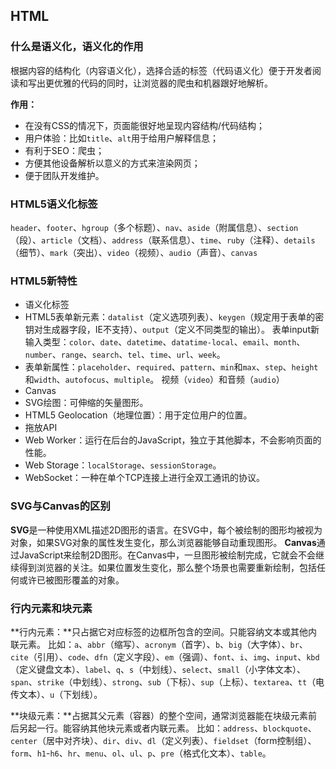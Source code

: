 ## HTML

### 什么是语义化，语义化的作用

根据内容的结构化（内容语义化），选择合适的标签（代码语义化）便于开发者阅读和写出更优雅的代码的同时，让浏览器的爬虫和机器跟好地解析。

**作用：**

- 在没有CSS的情况下，页面能很好地呈现内容结构/代码结构；
- 用户体验：比如`title`、`alt`用于给用户解释信息；
- 有利于SEO：爬虫；
- 方便其他设备解析以意义的方式来渲染网页；
- 便于团队开发维护。

### HTML5语义化标签

`header`、`footer`、`hgroup`（多个标题）、`nav`、`aside`（附属信息）、`section`（段）、`article`（文档）、`address`（联系信息）、`time`、`ruby`（注释）、`details`（细节）、`mark`（突出）、`video`（视频）、`audio`（声音）、`canvas`

### HTML5新特性

- 语义化标签
- HTML5表单新元素：`datalist`（定义选项列表）、`keygen`（规定用于表单的密钥对生成器字段，IE不支持）、`output`（定义不同类型的输出）。
表单input新输入类型：`color`、`date`、`datetime`、`datatime-local`、`email`、`month`、`number`、`range`、`search`、`tel`、`time`、`url`、`week`。
- 表单新属性：`placeholder`、`required`、`pattern`、`min`和`max`、`step`、`height`和`width`、`autofocus`、`multiple`。
视频（`video`）和音频（`audio`）
- Canvas
- SVG绘图：可伸缩的矢量图形。
- HTML5 Geolocation（地理位置）：用于定位用户的位置。
- 拖放API
- Web Worker：运行在后台的JavaScript，独立于其他脚本，不会影响页面的性能。
- Web Storage：`localStorage`、`sessionStorage`。
- WebSocket：一种在单个TCP连接上进行全双工通讯的协议。

### SVG与Canvas的区别

**SVG**是一种使用XML描述2D图形的语言。在SVG中，每个被绘制的图形均被视为对象，如果SVG对象的属性发生变化，那么浏览器能够自动重现图形。
**Canvas**通过JavaScript来绘制2D图形。在Canvas中，一旦图形被绘制完成，它就会不会继续得到浏览器的关注。如果位置发生变化，那么整个场景也需要重新绘制，包括任何或许已被图形覆盖的对象。

### 行内元素和块元素

**行内元素：**只占据它对应标签的边框所包含的空间。只能容纳文本或其他内联元素。
比如：`a`、`abbr`（缩写）、`acronym`（首字）、`b`、`big`（大字体）、`br`、`cite`（引用）、`code`、`dfn`（定义字段）、`em`（强调）、`font`、`i`、`img`、`input`、`kbd`（定义键盘文本）、`label`、`q`、`s`（中划线）、`select`、`small`（小字体文本）、`span`、`strike`（中划线）、`strong`、`sub`（下标）、`sup`（上标）、`textarea`、`tt`（电传文本）、`u`（下划线）。

**块级元素：**占据其父元素（容器）的整个空间，通常浏览器能在块级元素前后另起一行。能容纳其他块元素或者内联元素。
比如：`address`、`blockquote`、`center`（居中对齐块）、`dir`、`div`、`dl`（定义列表）、`fieldset`（form控制组）、`form`、`h1`-`h6`、`hr`、`menu`、`ol`、`ul`、`p`、`pre`（格式化文本）、`table`。
